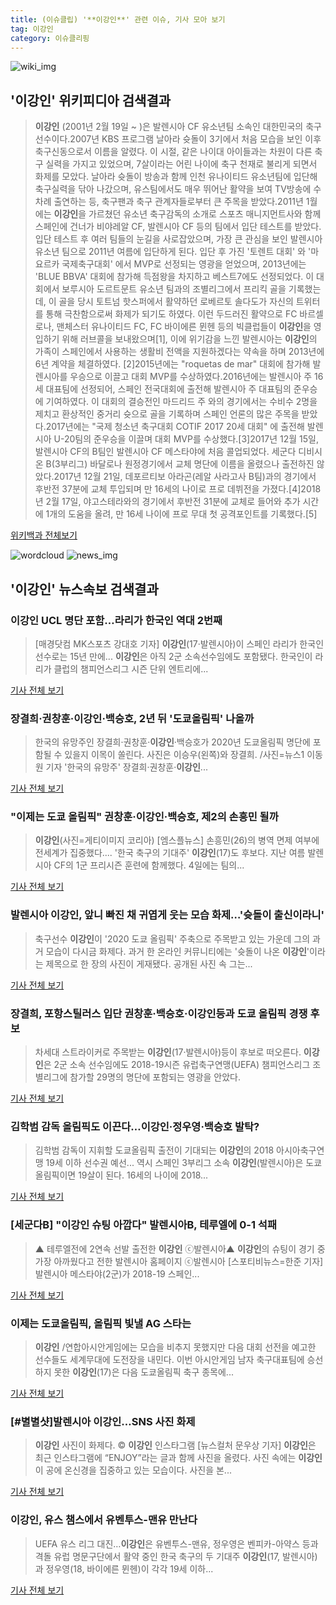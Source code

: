 ```yaml
---
title: (이슈클립) '**이강인**' 관련 이슈, 기사 모아 보기
tag: 이강인
category: 이슈클리핑
---
```

![wiki_img](https://user-images.githubusercontent.com/42597476/44503234-41136a80-a6d0-11e8-9071-6fc6418eafe4.png)
## **'**이강인**'** 위키피디아 검색결과
>**이강인** (2001년 2월 19일 ~ )은 발렌시아 CF 유소년팀 소속인 대한민국의 축구선수이다.2007년 KBS 프로그램 날아라 슛돌이 3기에서 처음 모습을 보인 이후 축구신동으로서 이름을 알렸다. 이 시절, 같은 나이대 아이들과는 차원이 다른 축구 실력을 가지고 있었으며, 7살이라는 어린 나이에 축구 천재로 불리게 되면서 화제를 모았다. 날아라 슛돌이 방송과 함께 인천 유나이티드 유소년팀에 입단해 축구실력을 닦아 나갔으며, 유스팀에서도 매우 뛰어난 활약을 보여 TV방송에 수차례 출연하는 등, 축구팬과 축구 관계자들로부터 큰 주목을 받았다.2011년 1월에는 **이강인**을 가르쳤던 유소년 축구감독의 소개로 스포츠 매니지먼트사와 함께 스페인에 건너가 비야레알 CF, 발렌시아 CF 등의 팀에서 입단 테스트를 받았다. 입단 테스트 후 여러 팀들의 눈길을 사로잡았으며, 가장 큰 관심을 보인 발렌시아 유소년 팀으로 2011년 여름에 입단하게 된다. 입단 후 가진 '토렌트 대회' 와 '마요르카 국제축구대회' 에서 MVP로 선정되는 영광을 얻었으며, 2013년에는 'BLUE BBVA' 대회에 참가해 득점왕을 차지하고 베스트7에도 선정되었다. 이 대회에서 보루시아 도르트문트 유소년 팀과의 조별리그에서 프리킥 골을 기록했는데, 이 골을 당시 토트넘 핫스퍼에서 활약하던 로베르토 솔다도가 자신의 트위터를 통해 극찬함으로써 화제가 되기도 하였다. 이런 두드러진 활약으로 FC 바르셀로나, 맨체스터 유나이티드 FC, FC 바이에른 뮌헨 등의 빅클럽들이 **이강인**을 영입하기 위해 러브콜을 보내왔으며[1], 이에 위기감을 느낀 발렌시아는 **이강인**의 가족이 스페인에서 사용하는 생활비 전액을 지원하겠다는 약속을 하며 2013년에 6년 계약을 체결하였다. [2]2015년에는 "roquetas de mar" 대회에 참가해 발렌시아를 우승으로 이끌고 대회 MVP를 수상하였다.2016년에는 발렌시아 주 16세 대표팀에 선정되어, 스페인 전국대회에 출전해 발렌시아 주 대표팀의 준우승에 기여하였다. 이 대회의 결승전인 마드리드 주 와의 경기에서는 수비수 2명을 제치고 환상적인 중거리 슛으로 골을 기록하며 스페인 언론의 많은 주목을 받았다.2017년에는 "국제 청소년 축구대회 COTIF 2017 20세 대회" 에 출전해 발렌시아 U-20팀의 준우승을 이끌며 대회 MVP를 수상했다.[3]2017년 12월 15일, 발렌시아 CF의 B팀인 발렌시아 CF 메스타야에 처음 콜업되었다. 세군다 디비시온 B(3부리그) 바달로나 원정경기에서 교체 명단에 이름을 올렸으나 출전하진 않았다.2017년 12월 21일, 데포르티보 아라곤(레알 사라고사 B팀)과의 경기에서 후반전 37분에 교체 투입되며 만 16세의 나이로 프로 데뷔전을 가졌다.[4]2018년 2월 17일, 야고스테라와의 경기에서 후반전 31분에 교체로 들어와 추가 시간에 1개의 도움을 올려, 만 16세 나이에 프로 무대 첫 공격포인트를 기록했다.[5]

<a href="https://ko.wikipedia.org/wiki/이강인" target="_blank">위키백과 전체보기</a>

![wordcloud](https://s3.ap-northeast-2.amazonaws.com/lyrics101-wordcloud/2018-09-04-1536045043.png)
![news_img](https://user-images.githubusercontent.com/42597476/44507050-1206f400-a6e4-11e8-8d98-7ffbfebb353f.png)
## **'**이강인**'** 뉴스속보 검색결과
### **이강인** UCL 명단 포함…라리가 한국인 역대 2번째

>[매경닷컴 MK스포츠 강대호 기자] **이강인**(17·발렌시아)이 스페인 라리가 한국인 선수로는 15년 만에... **이강인**은 아직 2군 소속선수임에도 포함됐다. 한국인이 라리가 클럽의 챔피언스리그 시즌 단위 엔트리에...

<a href="http://sports.mk.co.kr/view.php?year=2018&no=556981" target="_blank">기사 전체 보기</a>

### 장결희·권창훈·**이강인**·백승호, 2년 뒤 '도쿄올림픽' 나올까

>한국의 유망주인 장결희·권창훈·**이강인**·백승호가 2020년 도쿄올림픽 명단에 포함될 수 있을지 이목이 쏠린다. 사진은 이승우(왼쪽)와 장결희. /사진=뉴스1 이동원 기자 '한국의 유망주' 장결희·권창훈·**이강인**...

<a href="http://moneys.mt.co.kr/news/mwView.php?no=2018090415188056293" target="_blank">기사 전체 보기</a>

### "이제는 도쿄 올림픽" 권창훈·**이강인**·백승호, 제2의 손흥민 될까

>**이강인**(사진=게티이미지 코리아)  [엠스플뉴스] 손흥민(26)의 병역 면제 여부에 전세계가 집중했다.... '한국 축구의 기대주' **이강인**(17)도 후보다. 지난 여름 발렌시아 CF의 1군 프리시즌 훈련에 함께했다. 4일에는 팀의...

<a href="http://www.mbcsportsplus.com/news/?mode=view&cate=29&b_idx=99883439.000" target="_blank">기사 전체 보기</a>

### 발렌시아 **이강인**, 앞니 빠진 채 귀엽게 웃는 모습 화제…'슛돌이 출신이라니'

>축구선수 **이강인**이 '2020 도쿄 올림픽' 주축으로 주목받고 있는 가운데 그의 과거 모습이 다시금 화제다. 과거 한 온라인 커뮤니티에는 '슛돌이 나온 **이강인**'이라는 제목으로 한 장의 사진이 게재됐다. 공개된 사진 속 그는...

<a href="http://www.topstarnews.net/news/articleView.html?idxno=476697" target="_blank">기사 전체 보기</a>

### 장결희, 포항스틸러스 입단 권창훈·백승호·**이강인**등과 도쿄 올림픽 경쟁 후보

>차세대 스트라이커로 주목받는 **이강인**(17·발렌시아)등이 후보로 떠오른다.   **이강인**은 2군 소속 선수임에도 2018-19시즌 유럽축구연맹(UEFA) 챔피언스리그 조별리그에 참가할 29명의 명단에 포함되는 영광을 안았다.

<a href="http://www.seoulwire.com/news/articleView.html?idxno=25108" target="_blank">기사 전체 보기</a>

### 김학범 감독 올림픽도 이끈다…**이강인**·정우영·백승호 발탁?

>김학범 감독이 지휘할 도쿄올림픽 출전이 기대되는 **이강인**의 2018 아시아축구연맹 19세 이하 선수권 예선... 역시 스페인 3부리그 소속 **이강인**(발렌시아)은 도쿄올림픽이면 19살이 된다. 16세의 나이에 2018...

<a href="http://star.mbn.co.kr/view.php?year=2018&no=554564&refer=portal" target="_blank">기사 전체 보기</a>

### [세군다B] "**이강인** 슈팅 아깝다" 발렌시아B, 테루엘에 0-1 석패

>▲ 테루엘전에 2연속 선발 출전한 **이강인** ⓒ발렌시아▲ **이강인**의 슈팅이 경기 중 가장 아까웠다고 전한 발렌시아 홈페이지 ⓒ발렌시아 [스포티비뉴스=한준 기자] 발렌시아 메스타야(2군)가 2018-19 스페인...

<a href="http://www.spotvnews.co.kr/?mod=news&act=articleView&idxno=234660" target="_blank">기사 전체 보기</a>

### 이제는 도쿄올림픽, 올림픽 빛낼 AG 스타는

>**이강인** /연합아시안게임에는 모습을 비추지 못했지만 다음 대회 선전을 예고한 선수들도 세계무대에 도전장을 내민다. 이번 아시안게임 남자 축구대표팀에 승선하지 못한 **이강인**(17)은 다음 도쿄올림픽 축구 종목에...

<a href="http://www.asiatoday.co.kr/view.php?key=20180903010001081" target="_blank">기사 전체 보기</a>

### [#별별샷]발렌시아 **이강인**…SNS 사진 화제

>**이강인** 사진이 화제다.     © **이강인** 인스타그램 [뉴스컬처 문우상 기자] **이강인**은 최근 인스타그램에 “ENJOY”라는 글과 함께 사진을 올렸다. 사진 속에는 **이강인**이 공에 온신경을 집중하고 있는 모습이다. 사진을 본...

<a href="http://www.newsculture.tv/sub_read.html?uid=140052&section=sc227" target="_blank">기사 전체 보기</a>

### **이강인**, 유스 챔스에서 유벤투스-맨유 만난다

>UEFA 유스 리그 대진…**이강인**은 유벤투스-맨유, 정우영은 벤피카-아약스 등과 격돌 유럽 명문구단에서 활약 중인 한국 축구의 두 기대주 **이강인**(17, 발렌시아)과 정우영(18, 바이에른 뮌헨)이 각각 19세 이하...

<a href="http://www.goal.com/kr/%EB%89%B4%EC%8A%A4/a/1tv62x4ojchc91gccw2r21wkgp" target="_blank">기사 전체 보기</a>


